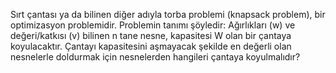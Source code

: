 Sırt çantası ya da bilinen diğer adıyla torba problemi (knapsack problem), bir optimizasyon problemidir. Problemin tanımı şöyledir: Ağırlıkları (w) ve değeri/katkısı (v) bilinen n tane nesne, kapasitesi W olan bir çantaya koyulacaktır. Çantayı kapasitesini aşmayacak şekilde en değerli olan nesnelerle doldurmak için nesnelerden hangileri çantaya koyulmalıdır?
